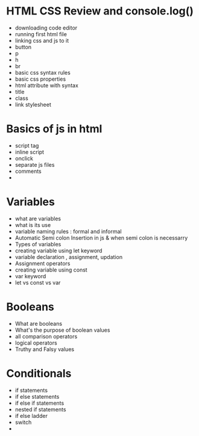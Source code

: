 # HTML CSS Review and console.log()
- downloading code editor
- running first html file
- linking css and js to it
- button
- p
- h
- br
- basic css syntax rules
- basic css properties
- html attribute with syntax
- title
- class
- link stylesheet


# Basics of js in html
- script tag
- inline script
- onclick
- separate js files
- comments
- 



# Variables
- what are variables
- what is its use
- variable naming rules : formal and informal
- Automatic Semi colon Insertion in js & when semi colon is necessarry
- Types of variables
- creating variable using let keyword
- variable declaration , assignment, updation
- Assignment operators
- creating variable using const
- var keyword
- let vs const vs var



# Booleans
- What are booleans
- What's the purpose of boolean values
- all comparison operators
- logical operators
- Truthy and Falsy values


# Conditionals
- if statements
- if else statements
- if else if statements
- nested if statements
- if else ladder
- switch
- 